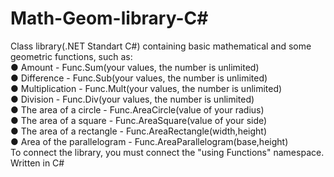 # Math-Geom-library-C#
Class library(.NET Standart C#) containing basic mathematical and some geometric functions, such as:   
   ● Amount - Func.Sum(your values, the number is unlimited)  
   ● Difference - Func.Sub(your values, the number is unlimited)   
   ● Multiplication - Func.Mult(your values, the number is unlimited)  
   ● Division - Func.Div(your values, the number is unlimited)   
   ● The area of a circle - Func.AreaCircle(value of your radius)   
   ● The area of a square - Func.AreaSquare(value of your side)  
   ● The area of a rectangle - Func.AreaRectangle(width,height)  
   ● Area of the parallelogram - Func.AreaParallelogram(base,height)  
To connect the library, you must connect the "using Functions" namespace.  
  Written in C#
